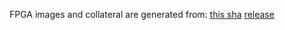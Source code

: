 FPGA images and collateral are generated from:
[this sha](https://github.com/oxidecomputer/quartz/commit/bdc5fb31e1905a1b66c19647fe2d156dd1b97b7b)
[release](https://api.github.com/repos/oxidecomputer/quartz/releases/242278756)